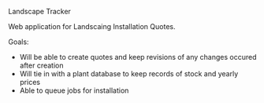 Landscape Tracker

Web application for Landscaing Installation Quotes.

Goals:
- Will be able to create quotes and keep revisions of any changes occured after creation
- Will tie in with a plant database to keep records of stock and yearly prices
- Able to queue jobs for installation
